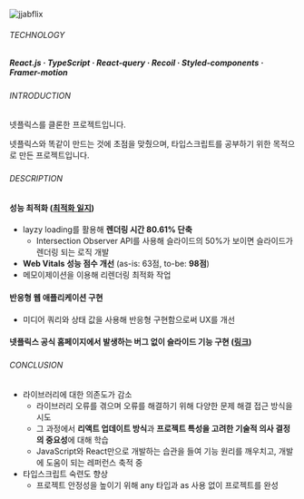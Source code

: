 ![jjabflix](https://github.com/jhchoi1182/portfolio/assets/116577489/ad7a30cb-5c01-4930-a004-5c0efec1ddd8)

###### TECHNOLOGY

##### React.js · TypeScript · React-query · Recoil · Styled-components · Framer-motion

###

###### INTRODUCTION

넷플릭스를 클론한 프로젝트입니다.

넷플릭스와 똑같이 만드는 것에 초점을 맞췄으며, 타입스크립트를 공부하기 위한 목적으로 만든 프로젝트입니다.

###

###### DESCRIPTION

#### 성능 최적화 ([최적화 일지](https://jhchoi1182.tistory.com/185))

- layzy loading를 활용해 **렌더링 시간 80.61% 단축**
  - Intersection Observer API를 사용해 슬라이드의 50%가 보이면 슬라이드가 렌더링 되는 로직 개발
- **Web Vitals 성능 점수 개선** (as-is: 63점, to-be: **98점**)
- 메모이제이션을 이용해 리렌더링 최적화 작업

#### 반응형 웹 애플리케이션 구현

- 미디어 쿼리와 상태 값을 사용해 반응형 구현함으로써 UX를 개선

#### 넷플릭스 공식 홈페이지에서 발생하는 버그 없이 슬라이드 기능 구현 ([링크](https://jhchoi1182.tistory.com/176))

###

###### CONCLUSION

- 라이브러리에 대한 의존도가 감소
  - 라이브러리 오류를 겪으며 오류를 해결하기 위해 다양한 문제 해결 접근 방식을 시도
  - 그 과정에서 **리액트 업데이트 방식**과 **프로젝트 특성을 고려한 기술적 의사 결정의 중요성**에 대해 학습
  - JavaScript와 React만으로 개발하는 습관을 들여 기능 원리를 깨우치고, 개발에 도움이 되는 레퍼런스 축적 중
- 타입스크립트 숙련도 향상
  - 프로젝트 안정성을 높이기 위해 any 타입과 as 사용 없이 프로젝트를 완성
